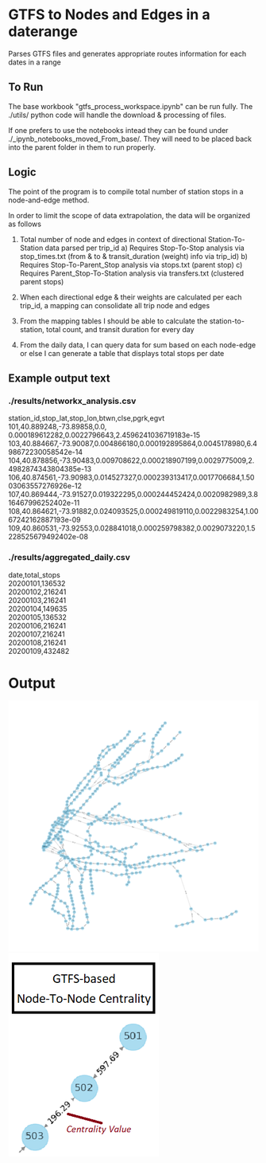 # GTFS to Nodes and Edges in a daterange
Parses GTFS files and generates appropriate routes information for each dates in a range


## To Run
The base workbook "gtfs_process_workspace.ipynb" can be run fully. The ./utils/ python code will handle the download & processing of files.

If one prefers to use the notebooks intead they can be found under ./_ipynb_notebooks_moved_From_base/. They will need to be placed back into the parent folder in them to run properly.

## Logic
The point of the program is to compile total number of station stops in a node-and-edge method.

In order to limit the scope of data extrapolation, the data will be organized as follows

1) Total number of node and edges in context of directional Station-To-Station data parsed per trip_id
    a) Requires Stop-To-Stop analysis via stop_times.txt (from & to & transit_duration (weight) info via trip_id)
    b) Requires Stop-To-Parent_Stop analysis via stops.txt (parent stop)
    c) Requires Parent_Stop-To-Station analysis via transfers.txt (clustered parent stops)

2) When each directional edge & their weights are calculated per each trip_id, a mapping can consolidate all trip node and edges

3) From the mapping tables I should be able to calculate the station-to-station, total count, and transit duration for every day

4) From the daily data, I can query data for sum based on each node-edge or else I can generate a table that displays total stops per date

## Example output text
### ./results/networkx_analysis.csv
station_id,stop_lat,stop_lon,btwn,clse,pgrk,egvt\
101,40.889248,-73.89858,0.0,        0.000189612282,0.0022796643,2.4596241036719183e-15\
103,40.884667,-73.90087,0.004866180,0.000192895864,0.0045178980,6.498672230058542e-14\
104,40.878856,-73.90483,0.009708622,0.000218907199,0.0029775009,2.4982874343804385e-13\
106,40.874561,-73.90983,0.014527327,0.000239313417,0.0017706684,1.5003063557276926e-12\
107,40.869444,-73.91527,0.019322295,0.000244452424,0.0020982989,3.816467996252402e-11\
108,40.864621,-73.91882,0.024093525,0.000249819110,0.0022983254,1.0067242162887193e-09\
109,40.860531,-73.92553,0.028841018,0.000259798382,0.0029073220,1.5228525679492402e-08

### ./results/aggregated_daily.csv
date,total_stops\
20200101,136532\
20200102,216241\
20200103,216241\
20200104,149635\
20200105,136532\
20200106,216241\
20200107,216241\
20200108,216241\
20200109,432482

# Output
![Screenshot](./images/output.png)
![Screenshot](./images/output_zoomed.png)

